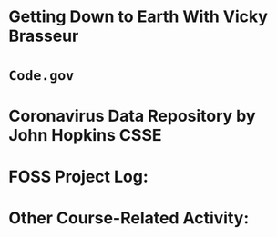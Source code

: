 # Getting Down to Earth With Vicky Brasseur

# `Code.gov`

# Coronavirus Data Repository by John Hopkins CSSE

# FOSS Project Log:

# Other Course-Related Activity: